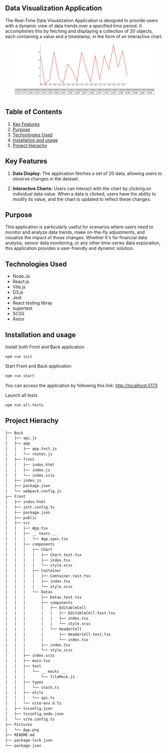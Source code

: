 ## Data Visualization Application

The Real-Time Data Visualization Application is designed to provide users with a dynamic view of data trends over a specified time period. It accomplishes this by fetching and displaying a collection of 20 objects, each containing a value and a timestamp, in the form of an interactive chart.


<p align="center">
  <img src="./Pictures/App.png" width="450" title="hover text">
</p>


## Table of Contents

1. [Key Features](#key-features)
2. [Purpose](#purpose)
3. [Technologies Used](#technologies-Used)
4. [Installation and usage](#installation-and-usage)
5. [Project Hierachy](#project-Hierachy)

## Key Features

1. **Data Display:** The application fetches a set of 20 data, allowing users to observe changes in the dataset.

2. **Interactive Charts:** Users can interact with the chart by clicking on individual data value. When a data is clicked, users have the ability to modify its value, and the chart is updated to reflect these changes.

## Purpose

This application is particularly useful for scenarios where users need to monitor and analyze data trends, make on-the-fly adjustments, and visualize the impact of those changes. Whether it's for financial data analysis, sensor data monitoring, or any other time-series data exploration, this application provides a user-friendly and dynamic solution.



## Technologies Used
- Node.Js
- React.js
- Vite.js
- D3.js
- Jest
- React testing libray
- supertest
- SCSS
- Axios


## Installation and usage

Install both Front and Back application

```
npm run init
```

Start Front and Back application

```bash
npm run start
```
You can access the application by following this link: <http://localhost:5173>

Launch all tests

```bash
npm run all-tests
```

## Project Hierachy

```bash
├── Back
│   ├── api.js
│   ├── app
│   │   ├── app.test.js
│   │   └── routes.js
│   ├── front
│   │   ├── index.html
│   │   ├── index.js
│   │   └── index.scss
│   ├── index.js
│   ├── package.json
│   └── webpack.config.js
├── Front
│   ├── index.html
│   ├── jest.config.ts
│   ├── package.json
│   ├── public
│   ├── src
│   │   ├── App.tsx
│   │   ├── __ tests __
│   │   │   └── App.spec.tsx
│   │   ├── components
│   │   │   ├── Chart
│   │   │   │   ├── Chart.test.tsx
│   │   │   │   ├── index.tsx
│   │   │   │   └── style.scss
│   │   │   ├── Container
│   │   │   │   ├── Comtainer.test.tsx
│   │   │   │   ├── index.tsx
│   │   │   │   └── style.scss
│   │   │   └── Datas
│   │   │       ├── Datas.test.tsx
│   │   │       ├── components
│   │   │       │   ├── EditableCell
│   │   │       │   │   ├── EditableCell.test.tsx
│   │   │       │   │   ├── index.tsx
│   │   │       │   │   └── style.scss
│   │   │       │   └── HeaderCell
│   │   │       │       ├── HeaderCell.test.tsx
│   │   │       │       └── index.tsx
│   │   │       ├── index.tsx
│   │   │       └── style.scss
│   │   ├── index.scss
│   │   ├── main.tsx
│   │   ├── test
│   │   │   └── __ mocks __
│   │   │       └── fileMock.js
│   │   ├── types
│   │   │   └── stock.ts
│   │   ├── utils
│   │   │   └── api.ts
│   │   └── vite-env.d.ts
│   ├── tsconfig.json
│   ├── tsconfig.node.json
│   └── vite.config.ts
├── Pictures
│   └── App.png
├── README.md
├── package-lock.json
└── package.json
```

